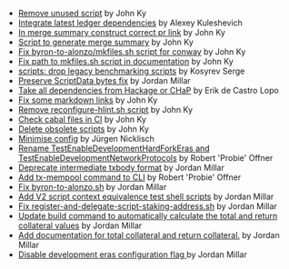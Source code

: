 - [Remove unused script](https://github.com/input-output-hk/cardano-node/pull/5081) by John Ky
- [Integrate latest ledger dependencies](https://github.com/input-output-hk/cardano-node/pull/5013) by Alexey Kuleshevich
- [In merge summary construct correct pr link](https://github.com/input-output-hk/cardano-node/pull/4991) by John Ky
- [Script to generate merge summary](https://github.com/input-output-hk/cardano-node/pull/4983) by John Ky
- [Fix byron-to-alonzo/mkfiles.sh script for conway](https://github.com/input-output-hk/cardano-node/pull/4972) by John Ky
- [Fix path to mkfiles.sh script in documentation](https://github.com/input-output-hk/cardano-node/pull/4949) by John Ky
- [scripts:  drop legacy benchmarking scripts](https://github.com/input-output-hk/cardano-node/pull/4934) by Kosyrev Serge
- [Preserve ScriptData bytes fix](https://github.com/input-output-hk/cardano-node/pull/4926) by Jordan Millar
- [Take all dependencies from Hackage or CHaP](https://github.com/input-output-hk/cardano-node/pull/4921) by Erik de Castro Lopo
- [Fix some markdown links](https://github.com/input-output-hk/cardano-node/pull/4882) by John Ky
- [Remove reconfigure-hlint.sh script](https://github.com/input-output-hk/cardano-node/pull/4838) by John Ky
- [Check cabal files in CI](https://github.com/input-output-hk/cardano-node/pull/4766) by John Ky
- [Delete obsolete scripts](https://github.com/input-output-hk/cardano-node/pull/4742) by John Ky
- [Minimise config](https://github.com/input-output-hk/cardano-node/pull/4351) by Jürgen Nicklisch
- [Rename TestEnableDevelopmentHardForkEras and TestEnableDevelopmentNetworkProtocols](https://github.com/input-output-hk/cardano-node/pull/4341) by Robert 'Probie' Offner
- [Deprecate intermediate txbody format](https://github.com/input-output-hk/cardano-node/pull/4303) by Jordan Millar
- [Add tx-mempool command to CLI](https://github.com/input-output-hk/cardano-node/pull/4276) by Robert 'Probie' Offner
- [Fix byron-to-alonzo.sh](https://github.com/input-output-hk/cardano-node/pull/4240) by Jordan Millar
- [Add V2 script context equivalence test shell scripts](https://github.com/input-output-hk/cardano-node/pull/4238) by Jordan Millar
- [Fix register-and-delegate-script-staking-address.sh](https://github.com/input-output-hk/cardano-node/pull/4206) by Jordan Millar
- [Update build command to automatically calculate the total and return collateral values](https://github.com/input-output-hk/cardano-node/pull/4198) by Jordan Millar
- [Add documentation for total collateral and return collateral.](https://github.com/input-output-hk/cardano-node/pull/4183) by Jordan Millar
- [Disable development eras configuration flag ](https://github.com/input-output-hk/cardano-node/pull/4030) by Jordan Millar
